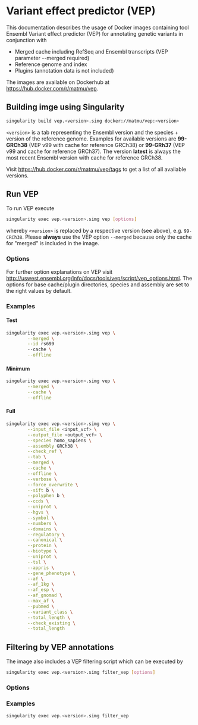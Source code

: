 # Variant effect predictor (VEP)
This documentation describes the usage of Docker images containing tool Ensembl Variant effect predictor (VEP) for annotating genetic variants in conjunction with

* Merged cache including RefSeq and Ensembl transcripts (VEP parameter --merged required)
* Reference genome and index
* Plugins (annotation data is not included)

The images are available on Dockerhub at https://hub.docker.com/r/matmu/vep.


## Building imge using Singularity
```bash
singularity build vep.<version>.simg docker://matmu/vep:<version>
```

`<version>` is a tab representing the Ensembl version and the species + version of the reference genome. Examples for available versions are **99-GRCh38** (VEP v99 with cache for reference GRCh38) or **99-GRh37** (VEP v99 and cache for reference GRCh37). The version **latest** is always the most recent Ensembl version with cache for reference GRCh38. 

Visit https://hub.docker.com/r/matmu/vep/tags to get a list of all available versions.


## Run VEP
To run VEP execute
```bash
singularity exec vep.<version>.simg vep [options]
```
whereby `<version>` is replaced by a respective version (see above), e.g. `99-CRCh38`. Please **always** use the VEP option `--merged` because only the cache for "merged" is included in the image. 


### Options
For further option explanations on VEP visit http://uswest.ensembl.org/info/docs/tools/vep/script/vep_options.html. The options for base cache/plugin directories, species and assembly are set to the right values by default.

### Examples

#### Test
```bash
singularity exec vep.<version>.simg vep \
        --merged \
        --id rs699
        --cache \
        --offline
```

#### Minimum
```bash
singularity exec vep.<version>.simg vep \
        --merged \
        --cache \
        --offline
```

#### Full
```bash
singularity exec vep.<version>.simg vep \
        --input_file <input_vcf> \
        --output_file <output_vcf> \
        --species homo_sapiens \
        --assembly GRCh38 \
        --check_ref \
        --tab \
        --merged \
        --cache \
        --offline \
        --verbose \
        --force_overwrite \
        --sift b \
        --polyphen b \
        --ccds \
        --uniprot \
        --hgvs \
        --symbol \
        --numbers \
        --domains \
        --regulatory \
        --canonical \
        --protein \
        --biotype \
        --uniprot \
        --tsl \
        --appris \
        --gene_phenotype \
        --af \
        --af_1kg \
        --af_esp \
        --af_gnomad \
        --max_af \
        --pubmed \
        --variant_class \
        --total_length \
        --check_existing \
        --total_length
```


## Filtering by VEP annotations
The image also includes a VEP filtering script which can be executed by
```bash
singularity exec vep.<version>.simg filter_vep [options]
```

### Options

### Examples
```bash
singularity exec vep.<version>.simg filter_vep
```

